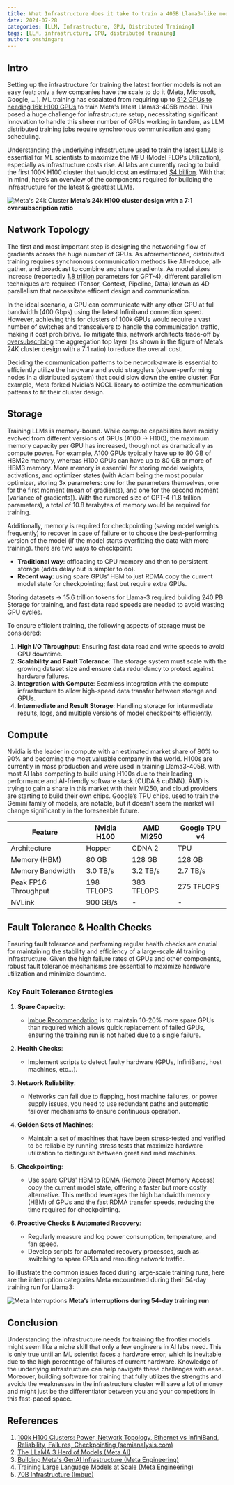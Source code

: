 ```yaml
---
title: What Infrastructure does it take to train a 405B Llama3-like model?
date: 2024-07-28
categories: [LLM, Infrastructure, GPU, Distributed Training]
tags: [LLM, infrastructure, GPU, distributed training]
author: omshingare
---
```


## Intro

Setting up the infrastructure for training the latest frontier models is not an easy feat; only a few companies have the scale to do it (Meta, Microsoft, Google, ...). ML training has escalated from requiring up to [512 GPUs to needing 16k H100 GPUs](https://engineering.fb.com/2024/06/12/data-infrastructure/training-large-language-models-at-scale-meta/) to train Meta's latest Llama3-405B model. This posed a huge challenge for infrastructure setup, necessitating significant innovation to handle this sheer number of GPUs working in tandem, as LLM distributed training jobs require synchronous communication and gang scheduling.

Understanding the underlying infrastructure used to train the latest LLMs is essential for ML scientists to maximize the MFU (Model FLOPs Utilization), especially as infrastructure costs rise. AI labs are currently racing to build the first 100K H100 cluster that would cost an estimated [$4 billion](https://www.semianalysis.com/p/100000-h100-clusters-power-network). With that in mind, here’s an overview of the components required for building the infrastructure for the latest & greatest LLMs.

![Meta's 24k Cluster](/assets/img/posts/2024-07-27-What-Infra-does-it-take-to-train-llama405b/Infra%20Networking%20cluster.jpg)
__Meta’s 24k H100 cluster design with a 7:1 oversubscription ratio__

## Network Topology

The first and most important step is designing the networking flow of gradients across the huge number of GPUs. As aforementioned, distributed training requires synchronous communication methods like All-reduce, all-gather, and broadcast to combine and share gradients. As model sizes increase (reportedly [1.8 trillion](https://www.semianalysis.com/p/100000-h100-clusters-power-network) parameters for GPT-4), different parallelism techniques are required (Tensor, Context, Pipeline, Data) known as 4D parallelism that necessitate efficent design and communication.

In the ideal scenario, a GPU can communicate with any other GPU at full bandwidth (400 Gbps) using the latest Infiniband connection speed. However, achieving this for clusters of 100k GPUs would require a vast number of switches and transceivers to handle the communication traffic, making it cost prohibitive. To mitigate this, network architects trade-off by [oversubscribing](https://networkengineering.stackexchange.com/a/60003) the aggregation top layer (as shown in the figure of Meta’s 24K cluster design with a 7:1 ratio) to reduce the overall cost.

Deciding the communication patterns to be network-aware is essential to efficiently utilize the hardware and avoid stragglers (slower-performing nodes in a distributed system) that could slow down the entire cluster. For example, Meta forked Nvidia’s NCCL library to optimize the communication patterns to fit their cluster design.

## Storage

Training LLMs is memory-bound. While compute capabilities have rapidly evolved from different versions of GPUs (A100 → H100), the maximum memory capacity per GPU has increased, though not as dramatically as compute power. For example, A100 GPUs typically have up to 80 GB of HBM2e memory, whereas H100 GPUs can have up to 80 GB or more of HBM3 memory. More memory is essential for storing model weights, activations, and optimizer states (with Adam being the most popular optimizer, storing 3x parameters: one for the parameters themselves, one for the first moment (mean of gradients), and one for the second moment (variance of gradients)). With the rumored size of GPT-4 (1.8 trillion parameters), a total of 10.8 terabytes of memory would be required for training.

Additionally, memory is required for checkpointing (saving model weights frequently) to recover in case of failure or to choose the best-performing version of the model (if the model starts overfitting the data with more training). there are two ways to checkpoint:

- **Traditional way**: offloading to CPU memory and then to persistent storage (adds delay but is simpler to do).
- **Recent way**: using spare GPUs’ HBM to just RDMA copy the current model state for checkpointing; fast but require extra GPUs.

Storing datasets → 15.6 trillion tokens for Llama-3 required building 240 PB Storage for training, and fast data read speeds are needed to avoid wasting GPU cycles.

To ensure efficient training, the following aspects of storage must be considered:

1. **High I/O Throughput**: Ensuring fast data read and write speeds to avoid GPU downtime.
2. **Scalability and Fault Tolerance**: The storage system must scale with the growing dataset size and ensure data redundancy to protect against hardware failures.
3. **Integration with Compute**: Seamless integration with the compute infrastructure to allow high-speed data transfer between storage and GPUs.
4. **Intermediate and Result Storage**: Handling storage for intermediate results, logs, and multiple versions of model checkpoints efficiently.

## Compute

Nvidia is the leader in compute with an estimated market share of 80% to 90% and becoming the most valuable company in the world. H100s are currently in mass production and were used in training Llama3-405B, with most AI labs competing to build using H100s due to their leading performance and AI-friendly software stack (CUDA & cuDNN). AMD is trying to gain a share in this market with their MI250, and cloud providers are starting to build their own chips. Google’s TPU chips, used to train the Gemini family of models, are notable, but it doesn’t seem the market will change significantly in the foreseeable future.

| Feature             | Nvidia H100 | AMD MI250  | Google TPU v4 |
|---------------------|-------------|------------|---------------|
| Architecture        | Hopper      | CDNA 2     | TPU           |
| Memory (HBM)        | 80 GB       | 128 GB     | 128 GB        |
| Memory Bandwidth    | 3.0 TB/s    | 3.2 TB/s   | 2.7 TB/s      |
| Peak FP16 Throughput| 198 TFLOPS  | 383 TFLOPS | 275 TFLOPS    |
| NVLink              | 900 GB/s    | -          | -             |


## Fault Tolerance & Health Checks

Ensuring fault tolerance and performing regular health checks are crucial for maintaining the stability and efficiency of a large-scale AI training infrastructure. Given the high failure rates of GPUs and other components, robust fault tolerance mechanisms are essential to maximize hardware utilization and minimize downtime.

### Key Fault Tolerance Strategies

1. **Spare Capacity**:
   - [Imbue Recommendation](https://imbue.com/research/70b-infrastructure/) is to maintain 10-20% more spare GPUs than required which allows quick replacement of failed GPUs, ensuring the training run is not halted due to a single failure.

2. **Health Checks**:
   - Implement scripts to detect faulty hardware (GPUs, InfiniBand, host machines, etc...).

3. **Network Reliability**:
   - Networks can fail due to flapping, host machine failures, or power supply issues, you need to use redundant paths and automatic failover mechanisms to ensure continuous operation.

4. **Golden Sets of Machines**:
   - Maintain a set of machines that have been stress-tested and verified to be reliable by running stress tests that maximize hardware utilization to distinguish between great and med machines.

5. **Checkpointing**:
   - Use spare GPUs' HBM to RDMA (Remote Direct Memory Access) copy the current model state, offering a faster but more costly alternative. This method leverages the high bandwidth memory (HBM) of GPUs and the fast RDMA transfer speeds, reducing the time required for checkpointing.

6. **Proactive Checks & Automated Recovery**:
   - Regularly measure and log power consumption, temperature, and fan speed.
   - Develop scripts for automated recovery processes, such as switching to spare GPUs and rerouting network traffic.


To illustrate the common issues faced during large-scale training runs, here are the interruption categories Meta encountered during their 54-day training run for Llama3:

![Meta Interruptions](/assets/img/posts/2024-07-27-What-Infra-does-it-take-to-train-llama405b/Meta%20interruptions.png)
__Meta’s interruptions during 54-day training run__

## Conclusion

Understanding the infrastructure needs for training the frontier models might seem like a niche skill that only a few engineers in AI labs need. This is only true until an ML scientist faces a hardware error, which is inevitable due to the high percentage of failures of current hardware. Knowledge of the underlying infrastructure can help navigate these challenges with ease. Moreover, building software for training that fully utilizes the strengths and avoids the weaknesses in the infrastructure cluster will save a lot of money and might just be the differentiator between you and your competitors in this fast-paced space.

## References

1. [100k H100 Clusters: Power, Network Topology, Ethernet vs InfiniBand, Reliability, Failures, Checkpointing (semianalysis.com)](https://www.semianalysis.com/p/100000-h100-clusters-power-network)
2. [The LLaMA 3 Herd of Models (Meta AI)](https://ai.meta.com/research/publications/the-llama-3-herd-of-models/)
3. [Building Meta's GenAI Infrastructure (Meta Engineering)](https://engineering.fb.com/2024/03/12/data-center-engineering/building-metas-genai-infrastructure/)
4. [Training Large Language Models at Scale (Meta Engineering)](https://engineering.fb.com/2024/06/12/data-infrastructure/training-large-language-models-at-scale-meta/)
5. [70B Infrastructure (Imbue)](https://imbue.com/research/70b-infrastructure/)
